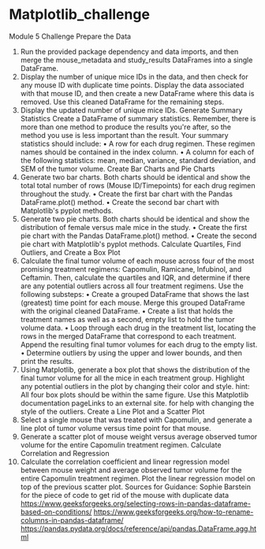 # Matplotlib_challenge
Module 5 Challenge
Prepare the Data
1. Run the provided package dependency and data imports, and then merge the mouse_metadata and study_results DataFrames into a single DataFrame.
2. Display the number of unique mice IDs in the data, and then check for any mouse ID with duplicate time points. Display the data associated with that mouse ID, and then create a new DataFrame where this data is removed. Use this cleaned DataFrame for the remaining steps.
3. Display the updated number of unique mice IDs.
Generate Summary Statistics
Create a DataFrame of summary statistics. Remember, there is more than one method to produce the results you're after, so the method you use is less important than the result.
Your summary statistics should include:
• A row for each drug regimen. These regimen names should be contained in the index column.
• A column for each of the following statistics: mean, median, variance, standard deviation, and SEM of the tumor volume.
Create Bar Charts and Pie Charts
1. Generate two bar charts. Both charts should be identical and show the total total number of rows (Mouse ID/Timepoints) for each drug regimen throughout the study.
• Create the first bar chart with the Pandas DataFrame.plot() method.
• Create the second bar chart with Matplotlib's pyplot methods.
2. Generate two pie charts. Both charts should be identical and show the distribution of female versus male mice in the study.
• Create the first pie chart with the Pandas DataFrame.plot() method.
• Create the second pie chart with Matplotlib's pyplot methods.
Calculate Quartiles, Find Outliers, and Create a Box Plot
1. Calculate the final tumor volume of each mouse across four of the most promising treatment regimens: Capomulin, Ramicane, Infubinol, and Ceftamin. Then, calculate the quartiles and IQR, and determine if there are any potential outliers across all four treatment regimens. Use the following substeps:
• Create a grouped DataFrame that shows the last (greatest) time point for each mouse. Merge this grouped DataFrame with the original cleaned DataFrame.
• Create a list that holds the treatment names as well as a second, empty list to hold the tumor volume data.
• Loop through each drug in the treatment list, locating the rows in the merged DataFrame that correspond to each treatment. Append the resulting final tumor volumes for each drug to the empty list.
• Determine outliers by using the upper and lower bounds, and then print the results.
2. Using Matplotlib, generate a box plot that shows the distribution of the final tumor volume for all the mice in each treatment group. Highlight any potential outliers in the plot by changing their color and style.
hint: All four box plots should be within the same figure. Use this Matplotlib documentation pageLinks to an external site. for help with changing the style of the outliers.
Create a Line Plot and a Scatter Plot
1. Select a single mouse that was treated with Capomulin, and generate a line plot of tumor volume versus time point for that mouse.
2. Generate a scatter plot of mouse weight versus average observed tumor volume for the entire Capomulin treatment regimen.
Calculate Correlation and Regression
1. Calculate the correlation coefficient and linear regression model between mouse weight and average observed tumor volume for the entire Capomulin treatment regimen.
Plot the linear regression model on top of the previous scatter plot.
Sources for Guidance:
Sophie Barstein for the piece of code to get rid of the mouse with duplicate data
https://www.geeksforgeeks.org/selecting-rows-in-pandas-dataframe-based-on-conditions/
https://www.geeksforgeeks.org/how-to-rename-columns-in-pandas-dataframe/
https://pandas.pydata.org/docs/reference/api/pandas.DataFrame.agg.html
